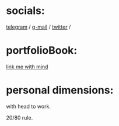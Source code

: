 # socials:
[telegram](https://t.me/thtflx) /
[g-mail](mailto:azizsattorovthtflx@gmail.com) /
[twitter](https://twitter.com/thtflx) /
<!-- [discord](https://discord.com/app/invite-with-guild-onboarding/thtflx1003697356962803772) / -->
<!-- [cats from bunker](https://discord.gg/ZmTcZW6y) -->


# portfolioBook:
<a href="https://twopapers.vercel.app/">link me with mind</a>
<!-- in developing🔧. -->

# personal dimensions:
with head to work.

20/80 rule. 

